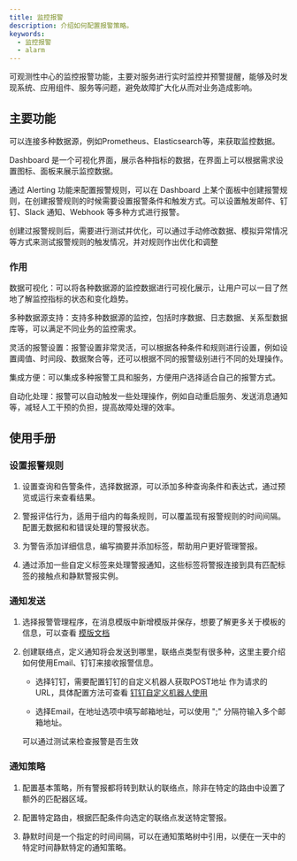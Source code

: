 ```yaml
---
title: 监控报警
description: 介绍如何配置报警策略。
keywords:
  - 监控报警
  - alarm
---
```


可观测性中心的监控报警功能，主要对服务进行实时监控并预警提醒，能够及时发现系统、应用组件、服务等问题，避免故障扩大化从而对业务造成影响。

## 主要功能

可以连接多种数据源，例如Prometheus、Elasticsearch等，来获取监控数据。

Dashboard 是一个可视化界面，展示各种指标的数据，在界面上可以根据需求设置图标、面板来展示监控数据。

通过 Alerting 功能来配置报警规则，可以在 Dashboard 上某个面板中创建报警规则，在创建报警规则的时候需要设置报警条件和触发方式。可以设置触发邮件、钉钉、Slack 通知、Webhook 等多种方式进行报警。

创建过报警规则后，需要进行测试并优化，可以通过手动修改数据、模拟异常情况等方式来测试报警规则的触发情况，并对规则作出优化和调整

### 作用

数据可视化：可以将各种数据源的监控数据进行可视化展示，让用户可以一目了然地了解监控指标的状态和变化趋势。

多种数据源支持：支持多种数据源的监控，包括时序数据、日志数据、关系型数据库等，可以满足不同业务的监控需求。

灵活的报警设置：报警设置非常灵活，可以根据各种条件和规则进行设置，例如设置阈值、时间段、数据聚合等，还可以根据不同的报警级别进行不同的处理操作。

集成方便：可以集成多种报警工具和服务，方便用户选择适合自己的报警方式。

自动化处理：报警可以自动触发一些处理操作，例如自动重启服务、发送消息通知等，减轻人工干预的负担，提高故障处理的效率。

## 使用手册

### 设置报警规则

1. 设置查询和告警条件，选择数据源，可以添加多种查询条件和表达式，通过预览或运行来查看结果。

2. 警报评估行为，适用于组内的每条规则，可以覆盖现有报警规则的时间间隔。配置无数据和和错误处理的警报状态。

3. 为警告添加详细信息，编写摘要并添加标签，帮助用户更好管理警报。

4. 通过添加一些自定义标签来处理警报通知，这些标签将警报连接到具有匹配标签的接触点和静默警报实例。

### 通知发送

1. 选择报警管理程序，在消息模版中新增模版并保存，想要了解更多关于模板的信息，可以查看 [模版文档](https://grafana.com/docs/grafana/latest/alerting/fundamentals/alert-rules/message-templating/)

2. 创建联络点，定义通知将会发送到哪里，联络点类型有很多种，这里主要介绍如何使用Email、钉钉来接收报警信息。

   - 选择钉钉，需要配置钉钉的自定义机器人获取POST地址 作为请求的URL，具体配置方法可查看 [钉钉自定义机器人使用](https://open.dingtalk.com/document/orgapp/custom-bot-creation-and-installation)

   - 选择Email，在地址选项中填写邮箱地址，可以使用 ";" 分隔符输入多个邮箱地址。

   可以通过测试来检查报警是否生效

### 通知策略

1. 配置基本策略，所有警报都将转到默认的联络点，除非在特定的路由中设置了额外的匹配器区域。

2. 配置特定路由，根据匹配条件向选定的联络点发送特定警报。

3. 静默时间是一个指定的时间间隔，可以在通知策略树中引用，以便在一天中的特定时间静默特定的通知策略。
